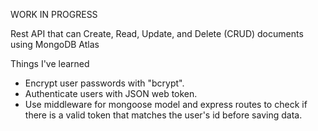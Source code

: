 WORK IN PROGRESS

Rest API that can Create, Read, Update, and Delete (CRUD) documents using MongoDB Atlas

Things I've learned
- Encrypt user passwords with "bcrypt".
- Authenticate users with JSON web token.
- Use middleware for mongoose model and express routes to check if there is a valid token that matches the user's id before saving data.
